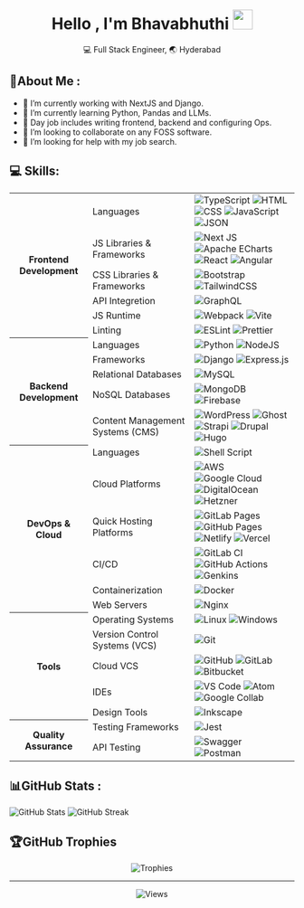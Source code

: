 
<h1 align="center">
  <b>Hello , I'm Bhavabhuthi </b><img src="https://media.giphy.com/media/hvRJCLFzcasrR4ia7z/giphy.gif" width="35">
</h1>
<!--  -->
<p align="center">
  💻 Full Stack Engineer, 🌏 Hyderabad 
</p>


## 💫About Me :
- 🔭 I’m currently working with NextJS and Django.
- 🌱 I’m currently learning Python, Pandas and LLMs.
- 🔭 Day job includes writing frontend, backend and configuring Ops.
- 👯 I’m looking to collaborate on any FOSS software.
- 🤔 I’m looking for help with my job search.



## 💻 Skills:

<table>
    <tbody>  
<!-- Frontend Development-->
        <tr>
          <th rowspan="6">Frontend Development</th>
            <td>Languages</td>
            <td>
                <img src="https://img.shields.io/badge/typescript-%23007ACC.svg?style=for-the-badge&logo=typescript&logoColor=white" alt="TypeScript">
                <img src="https://img.shields.io/badge/html-%23E34F26.svg?style=for-the-badge&logo=html5&logoColor=white" alt="HTML">
                <img src="https://img.shields.io/badge/css-%231572B6.svg?style=for-the-badge&logo=css3&logoColor=white" alt="CSS">
                <img src="https://img.shields.io/badge/javascript-%23323330.svg?style=for-the-badge&logo=javascript&logoColor=%23F7DF1E" alt="JavaScript">
                <img src="https://img.shields.io/badge/json-5E5C5C?style=for-the-badge&logo=json&logoColor=white" alt="JSON">
            </td>
        </tr>
        <tr>
            <td>JS Libraries & Frameworks</td>
            <td>
                <img src="https://img.shields.io/badge/Next-black?style=for-the-badge&logo=next.js&logoColor=white" alt="Next JS">
                <img src="https://img.shields.io/badge/Apache%20Echarts%20-grey?style=for-the-badge&logo=apacheecharts&logoColor=white" alt="Apache ECharts">
                <img src="https://img.shields.io/badge/react-%2320232a.svg?style=for-the-badge&logo=react&logoColor=%2361DAFB" alt="React">
<!--                 <img src="https://img.shields.io/badge/vuejs-%2335495e.svg?style=for-the-badge&logo=vuedotjs&logoColor=%234FC08D" alt="Vue.js"> -->
                <img src="https://img.shields.io/badge/angular-%23DD0031.svg?style=for-the-badge&logo=angular&logoColor=white" alt="Angular">
            </td>
        </tr>
        <tr>
            <td>CSS Libraries & Frameworks</td>
            <td>
                <img src="https://img.shields.io/badge/bootstrap-%23563D7C.svg?style=for-the-badge&logo=bootstrap&logoColor=white" alt="Bootstrap">
                <img src="https://img.shields.io/badge/tailwindcss-%2338B2AC.svg?style=for-the-badge&logo=tailwind-css&logoColor=white" alt="TailwindCSS">
            </td>
        </tr>
        <tr>
            <td>API Integretion</td>
            <td>
                <img src="https://img.shields.io/badge/Apollo%20GraphQL-311C87?&style=for-the-badge&logo=Apollo%20GraphQL&logoColor=white" alt="GraphQL">
                <img src="" alt="">
            </td>
        </tr>
        <tr>
            <td>JS Runtime</td>
            <td>
                <img src="https://img.shields.io/badge/Webpack-8DD6F9?style=for-the-badge&logo=Webpack&logoColor=white" alt="Webpack">
                <img src="https://img.shields.io/badge/Vite-B73BFE?style=for-the-badge&logo=vite&logoColor=FFD62E" alt="Vite">
            </td>
        </tr>
        <tr>
            <td>Linting</td>
            <td>
                <img src="https://img.shields.io/badge/ESLint-4B3263?style=for-the-badge&logo=eslint&logoColor=white" alt="ESLint">
                <img src="https://img.shields.io/badge/prettier-1A2C34?style=for-the-badge&logo=prettier&logoColor=F7BA3E" alt="Prettier">
            </td>
  </tr>
<!-- Backend Development -->
        <tr>
          <th rowspan="5">Backend Development</th>
            <td>Languages</td>
            <td>
                <img src="https://img.shields.io/badge/python-3670A0?style=for-the-badge&logo=python&logoColor=ffdd54" alt="Python">
                <img src="https://img.shields.io/badge/Node%20js-339933?style=for-the-badge&logo=nodedotjs&logoColor=white" alt="NodeJS">
            </td>
        </tr>
        <tr>
            <td>Frameworks</td>
            <td>
                <img src="https://img.shields.io/badge/Django-092E20?style=for-the-badge&logo=django&logoColor=green" alt="Django">
                <img src="https://img.shields.io/badge/express.js-%23404d59.svg?style=for-the-badge&logo=express&logoColor=%2361DAFB" alt="Express.js">
            </td>
        </tr>
        <tr>
            <td>Relational Databases</td>
            <td>
                <img src="https://img.shields.io/badge/mysql-%2300f.svg?style=for-the-badge&logo=mysql&logoColor=white" alt="MySQL">
            </td>
        </tr>
        <tr>
            <td>NoSQL Databases</td>
            <td>
                <img src="https://img.shields.io/badge/MongoDB-%234ea94b.svg?style=for-the-badge&logo=mongodb&logoColor=white" alt="MongoDB">
                <img src="https://img.shields.io/badge/firebase-%23039BE5.svg?style=for-the-badge&logo=firebase" alt="Firebase">
            </td>
        </tr>
      <tr>
            <td>Content Management Systems (CMS)</td>
            <td>
                <img src="https://img.shields.io/badge/WordPress-%23117AC9.svg?style=for-the-badge&logo=WordPress&logoColor=white" alt="WordPress">
                <img src="https://img.shields.io/badge/ghost-%23000.svg?style=for-the-badge&logo=ghost&logoColor=%23F7DF1E" alt="Ghost">
                <img src="https://img.shields.io/badge/strapi-%232E7EEA.svg?style=for-the-badge&logo=strapi&logoColor=white" alt="Strapi">
                <img src="https://img.shields.io/badge/drupal-%230678BE.svg?style=for-the-badge&logo=drupal&logoColor=white" alt="Drupal">
                <img src="https://img.shields.io/badge/Hugo-FF4088?style=for-the-badge&logo=hugo&logoColor=white" alt="Hugo">
            </td>
        </tr>
<!--         <tr>
            <th colspan="2">DevOps & Cloud</th>
        </tr> -->
        <tr>
          <th rowspan="6">DevOps & Cloud</th>
            <td>Languages</td>
            <td>
                <img src="https://img.shields.io/badge/shell_script-%23121011.svg?style=for-the-badge&logo=gnu-bash&logoColor=white" alt="Shell Script">
            </td>
        </tr>
        <tr>
            <td>Cloud Platforms</td>
            <td>
                <img src="https://img.shields.io/badge/AWS-%23FF9900.svg?style=for-the-badge&logo=amazon-aws&logoColor=white" alt="AWS">
                <img src="https://img.shields.io/badge/Google%20Cloud-%234285F4.svg?style=for-the-badge&logo=google-cloud&logoColor=white" alt="Google Cloud">
                <img src="https://img.shields.io/badge/DigitalOcean-%230167ff.svg?style=for-the-badge&logo=digitalOcean&logoColor=white" alt="DigitalOcean">
                <img src="https://img.shields.io/badge/Hetzner-D50C2D?style=for-the-badge&logo=hetzner&logoColor=white" alt="Hetzner">
            </td>
        </tr>
        <tr>
            <td>Quick Hosting Platforms</td>
            <td>
                <img src="https://img.shields.io/badge/GitLab%20Pages-grey?style=for-the-badge&logo=gitlab&logoColor=white" alt="GitLab Pages">
                <img src="https://img.shields.io/badge/GitHub%20Pages-222222?style=for-the-badge&logo=GitHub%20Pages&logoColor=white" alt="GitHub Pages">
                <img src="https://img.shields.io/badge/Netlify-00C7B7?style=for-the-badge&logo=netlify&logoColor=white" alt="Netlify">
                <img src="https://img.shields.io/badge/Vercel-000000?style=for-the-badge&logo=vercel&logoColor=white" alt="Vercel">
            </td>
        </tr>
        <tr>
            <td>CI/CD</td>
            <td>
                <img src="https://img.shields.io/badge/GitLab%20CI-%23181717.svg?style=for-the-badge&logo=gitlab&logoColor=white" alt="GitLab CI">
                <img src="https://img.shields.io/badge/GitHub_Actions-2088FF?style=for-the-badge&logo=github-actions&logoColor=white" alt="GitHub Actions">
                <img src="https://img.shields.io/badge/Jenkins-49728B?style=for-the-badge&logo=jenkins&logoColor=white" alt="Genkins">
            </td>
        </tr>
        <tr>
            <td>Containerization</td>
            <td>
                <img src="https://img.shields.io/badge/docker-%230db7ed.svg?style=for-the-badge&logo=docker&logoColor=white" alt="Docker">
            </td>
        </tr>
        <tr>
            <td>Web Servers</td>
            <td>
                <img src="https://img.shields.io/badge/nginx-%23009639.svg?style=for-the-badge&logo=nginx&logoColor=white" alt="Nginx">
            </td>
        </tr>
<!--       <tr>
            <th colspan="2">Tools</th>
        </tr> -->
        <tr>
          <th rowspan="5">Tools</th>
            <td>Operating Systems</td>
            <td>
                <img src="https://img.shields.io/badge/Linux-FCC624?style=for-the-badge&logo=linux&logoColor=black" alt="Linux">
                <img src="https://img.shields.io/badge/Windows-0078D6?style=for-the-badge&logo=windows&logoColor=white" alt="Windows">
            </td>
        </tr>
        <tr>
            <td>Version Control Systems (VCS)</td>
            <td>
                <img src="https://img.shields.io/badge/git-%23F05033.svg?style=for-the-badge&logo=git&logoColor=white" alt="Git">
            </td>
        </tr>
        <tr>
            <td>Cloud VCS</td>
            <td>
                <img src="https://img.shields.io/badge/github-%23121011.svg?style=for-the-badge&logo=github&logoColor=white" alt="GitHub">
                <img src="https://img.shields.io/badge/gitlab-%23181717.svg?style=for-the-badge&logo=gitlab&logoColor=white" alt="GitLab">
                <img src="https://img.shields.io/badge/bitbucket-%230047B3.svg?style=for-the-badge&logo=bitbucket&logoColor=white" alt="Bitbucket">
            </td>
        </tr>
        <tr>
            <td>IDEs</td>
            <td>
                <img src="https://img.shields.io/badge/Visual_Studio_Code-0078D4?style=for-the-badge&logo=visual%20studio%20code&logoColor=white" alt="VS Code">
                <img src="https://img.shields.io/badge/Atom-%2366595C.svg?style=for-the-badge&logo=atom&logoColor=white" alt="Atom">
                <img src="https://img.shields.io/badge/Colab-F9AB00?style=for-the-badge&logo=googlecolab&color=525252" alt="Google Collab">
            </td>
        </tr>
        <tr>
            <td>Design Tools</td>
            <td>
                <img src="https://img.shields.io/badge/Inkscape-e0e0e0?style=for-the-badge&logo=inkscape&logoColor=080A13" alt="Inkscape">
            </td>
        </tr>
<!--        <tr>
            <th rowspan="3">Quality Assurance</th>
        </tr> -->

  <tr>
            <th rowspan="2">Quality Assurance</th>
            <td>Testing Frameworks</td>
            <td>
                <img src="https://img.shields.io/badge/Jest-C21325?style=for-the-badge&logo=jest&logoColor=white" alt="Jest">
            </td>
        </tr>
  <tr>
            <td>API Testing</td>
            <td>
                <img src="https://img.shields.io/badge/-Swagger-%23Clojure?style=for-the-badge&logo=swagger&logoColor=white" alt="Swagger">
                <img src="https://img.shields.io/badge/Postman-FF6C37?style=for-the-badge&logo=postman&logoColor=white" alt="Postman">
            </td>
        </tr>
    </tbody>
</table>


## 📊GitHub Stats :

<img src="https://github-readme-stats.vercel.app/api?username=bhavabhuthi&theme=dark&hide_border=true&include_all_commits=true&count_private=false" alt="GitHub Stats"> <img src="https://github-readme-streak-stats.herokuapp.com/?user=bhavabhuthi&theme=dark&hide_border=true" alt="GitHub Streak">




<!-- ![](https://github-readme-stats.vercel.app/api/top-langs/?username=bhavabhuthi&theme=dark&hide_border=true&include_all_commits=true&count_private=false&layout=compact) -->

## 🏆GitHub Trophies
<p align="center">
<img src="https://github-trophies.vercel.app/?username=bhavabhuthi&theme=radical&no-frame=false&no-bg=true&margin-w=4" alt="Trophies">
</p>


---


<p align="center">
<img src="https://visitcount.itsvg.in/api?id=bhavabhuthi&icon=6&color=4)](https://visitcount.itsvg.in" alt="Views">
</p>






<!--
**bhavabhuthi/bhavabhuthi** is a ✨ _special_ ✨ repository because its `README.md` (this file) appears on your GitHub profile.

Here are some ideas to get you started:

- 🔭 I’m currently working on ...
- 🌱 I’m currently learning ...
- 👯 I’m looking to collaborate on ...
- 🤔 I’m looking for help with ...
- 💬 Ask me about ...
- 📫 How to reach me: ...
- 😄 Pronouns: ...
- ⚡ Fun fact: ...
-->


